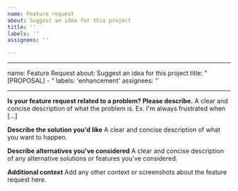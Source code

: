 ```yaml
---
name: Feature request
about: Suggest an idea for this project
title: ''
labels: ''
assignees: ''

---
```


---
name: Feature Request
about: Suggest an idea for this project
title: "[PROPOSAL] - "
labels: 'enhancement'
assignees: ''

---

**Is your feature request related to a problem? Please describe.**
A clear and concise description of what the problem is. Ex. I'm always frustrated when [...]

**Describe the solution you'd like**
A clear and concise description of what you want to happen.

**Describe alternatives you've considered**
A clear and concise description of any alternative solutions or features you've considered.

**Additional context**
Add any other context or screenshots about the feature request here.
